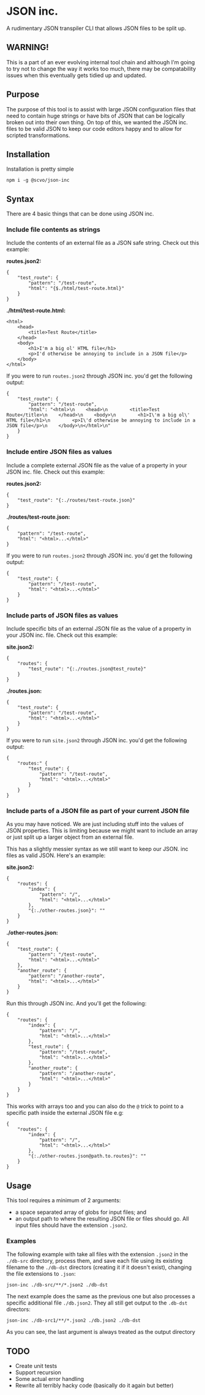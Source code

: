 # JSON inc.
A rudimentary JSON transpiler CLI that allows JSON files to be split up.

## WARNING!
This is a part of an ever evolving internal tool chain and although I'm 
going to try not to change the way it works too much, there may be 
compatability issues when this eventually gets tidied up and updated.

## Purpose
The purpose of this tool is to assist with large JSON configuration files
that need to contain huge strings or have bits of JSON that can be logically
broken out into their own thing. On top of this, we wanted the JSON inc. 
files to be valid JSON to keep our code editors happy and to allow for 
scripted transformations.

## Installation
Installation is pretty simple

```
npm i -g @scvo/json-inc
```

## Syntax
There are 4 basic things that can be done using JSON inc.

### Include file contents as strings
Include the contents of an external file as a JSON safe string. Check out 
this example:

**routes.json2:**
```
{
    "test_route": {
        "pattern": "/test-route",
        "html": "{$./html/test-route.html}"
    }
}
```

**./html/test-route.html:**
```
<html>
    <head>
        <title>Test Route</title>
    </head>
    <body>
        <h1>I'm a big ol' HTML file</h1>
        <p>I'd otherwise be annoying to include in a JSON file</p>
    </body>
</html>
```

If you were to run `routes.json2` through JSON inc. you'd get the following 
output:

```
{
    "test_route": {
        "pattern": "/test-route",
        "html": "<html>\n    <head>\n        <title>Test Route</title>\n    </head>\n    <body>\n        <h1>I\'m a big ol\' HTML file</h1>\n        <p>I\'d otherwise be annoying to include in a JSON file</p>\n    </body>\n</html>\n"
    }
}
```

### Include entire JSON files as values
Include a complete external JSON file as the value of a property in 
your JSON inc. file. Check out this example:

**routes.json2:**
```
{
    "test_route": "{:./routes/test-route.json}"
}
```

**./routes/test-route.json:**
```
{
    "pattern": "/test-route",
    "html": "<html>...</html>"
}
```

If you were to run `routes.json2` through JSON inc. you'd get the following
output:

```
{
    "test_route": {
        "pattern": "/test-route",
        "html": "<html>...</html>"
    }
}
```

### Include parts of JSON files as values
Include specific bits of an external JSON file as the value of a property
in your JSON inc. file. Check out this example:

**site.json2:**
```
{
    "routes": {
        "test_route": "{:./routes.json@test_route}"
    }
}
```

**./routes.json:**
```
{
    "test_route": {
        "pattern": "/test-route",
        "html": "<html>...</html>"
    }
}
```

If you were to run `site.json2` through JSON inc. you'd get the following
output:

```
{
    "routes:" {
        "test_route": {
            "pattern": "/test-route",
            "html": "<html>...</html>"
        }
    }
}
```

### Include parts of a JSON file as part of your current JSON file
As you may have noticed. We are just including stuff into the values of
JSON properties. This is limiting because we might want to include an array
or just split up a larger object from an external file.

This has a slightly messier syntax as we still want to keep our JSON. inc
files as valid JSON. Here's an example:

**site.json2:**
```
{
    "routes": {
        "index": {
            "pattern": "/",
            "html": "<html>...</html>"
        },
        "{:./other-routes.json}": ""
    }
}
```

**./other-routes.json:**
```
{
    "test_route": {
        "pattern": "/test-route",
        "html": "<html>...</html>"
    },
    "another_route": {
        "pattern": "/another-route",
        "html": "<html>...</html>"
    }
}
```

Run this through JSON inc. And you'll get the following:
```
{
    "routes": {
        "index": {
            "pattern": "/",
            "html": "<html>...</html>"
        },
        "test_route": {
            "pattern": "/test-route",
            "html": "<html>...</html>"
        },
        "another_route": {
            "pattern": "/another-route",
            "html": "<html>...</html>"
        }
    }
}
```

This works with arrays too and you can also do the `@` trick to point to
a specific path inside the external JSON file e.g:

```
{
    "routes": {
        "index": {
            "pattern": "/",
            "html": "<html>...</html>"
        },
        "{:./other-routes.json@path.to.routes}": ""
    }
}
```

## Usage
This tool requires a minimum of 2 arguments:
* a space separated array of globs for input files; and
* an output path to where the resulting JSON file or files should go.
All input files should have the extension `.json2`.

### Examples
The following example with take all files with the extension `.json2` in the 
`./db-src` directory, process them, and save each file using its existing 
filename to the `./db-dst` directors (creating it if it doesn't exist), 
changing the file extensions to `.json`:

```
json-inc ./db-src/**/*.json2 ./db-dst
```

The next example does the same as the previous one but also processes a 
specific additional file `./db.json2`. They all still get output to the 
`.db-dst` directors:

```
json-inc ./db-src1/**/*.json2 ./db.json2 ./db-dst
```

As you can see, the last argument is always treated as the output directory

## TODO
* Create unit tests
* Support recursion
* Some actual error handling
* Rewrite all terribly hacky code (basically do it again but better)
